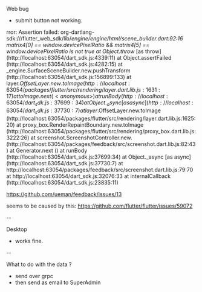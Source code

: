 Web bug
- submit button not working.

rror: Assertion failed:
org-dartlang-sdk:///flutter_web_sdk/lib/_engine/engine/html/scene_builder.dart:92:16
matrix4[0] == window.devicePixelRatio &&
           matrix4[5] == window.devicePixelRatio
is not true
    at Object.throw_ [as throw] (http://localhost:63054/dart_sdk.js:4339:11)
    at Object.assertFailed (http://localhost:63054/dart_sdk.js:4282:15)
    at _engine.SurfaceSceneBuilder.new.pushTransform
    (http://localhost:63054/dart_sdk.js:156899:133)
    at layer$.OffsetLayer.new.toImage
    (http://localhost:63054/packages/flutter/src/rendering/layer.dart.lib.js:1631:17)
    at toImage.next (<anonymous>)
    at runBody (http://localhost:63054/dart_sdk.js:37699:34)
    at Object._async [as async] (http://localhost:63054/dart_sdk.js:37730:7)
    at layer$.OffsetLayer.new.toImage
    (http://localhost:63054/packages/flutter/src/rendering/layer.dart.lib.js:1625:20)
    at proxy_box.RenderRepaintBoundary.new.toImage
    (http://localhost:63054/packages/flutter/src/rendering/proxy_box.dart.lib.js:3222:26)
    at screenshot.ScreenshotController.new.<anonymous>
    (http://localhost:63054/packages/feedback/src/screenshot.dart.lib.js:82:43)
    at Generator.next (<anonymous>)
    at runBody (http://localhost:63054/dart_sdk.js:37699:34)
    at Object._async [as async] (http://localhost:63054/dart_sdk.js:37730:7)
    at http://localhost:63054/packages/feedback/src/screenshot.dart.lib.js:79:70
    at http://localhost:63054/dart_sdk.js:32076:33
    at internalCallback (http://localhost:63054/dart_sdk.js:23835:11)


https://github.com/ueman/feedback/issues/13

seems to be caused by this:
https://github.com/flutter/flutter/issues/59072

--


Desktop
- works fine.




--

What to do with the data ?
- send over grpc
- then send as email to SuperAdmin 